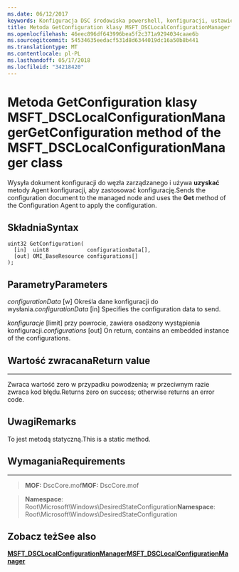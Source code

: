 ```yaml
---
ms.date: 06/12/2017
keywords: Konfiguracja DSC środowiska powershell, konfiguracji, ustawienia
title: Metoda GetConfiguration klasy MSFT_DSCLocalConfigurationManager
ms.openlocfilehash: 46eec896df643996bea5f2c371a9294034caae6b
ms.sourcegitcommit: 54534635eedacf531d8d6344019dc16a50b8b441
ms.translationtype: MT
ms.contentlocale: pl-PL
ms.lasthandoff: 05/17/2018
ms.locfileid: "34218420"
---
```

# <a name="getconfiguration-method-of-the-msftdsclocalconfigurationmanager-class"></a><span data-ttu-id="a2887-103">Metoda GetConfiguration klasy MSFT_DSCLocalConfigurationManager</span><span class="sxs-lookup"><span data-stu-id="a2887-103">GetConfiguration method of the MSFT_DSCLocalConfigurationManager class</span></span>

<span data-ttu-id="a2887-104">Wysyła dokument konfiguracji do węzła zarządzanego i używa **uzyskać** metody Agent konfiguracji, aby zastosować konfigurację.</span><span class="sxs-lookup"><span data-stu-id="a2887-104">Sends the configuration document to the managed node and uses the **Get** method of the Configuration Agent to apply the configuration.</span></span>

<a name="syntax"></a><span data-ttu-id="a2887-105">Składnia</span><span class="sxs-lookup"><span data-stu-id="a2887-105">Syntax</span></span>
------

```mof
uint32 GetConfiguration(
  [in]  uint8            configurationData[],
  [out] OMI_BaseResource configurations[]
);
```

<a name="parameters"></a><span data-ttu-id="a2887-106">Parametry</span><span class="sxs-lookup"><span data-stu-id="a2887-106">Parameters</span></span>
----------

<span data-ttu-id="a2887-107">*configurationData* \[w\] Określa dane konfiguracji do wysłania.</span><span class="sxs-lookup"><span data-stu-id="a2887-107">*configurationData* \[in\] Specifies the configuration data to send.</span></span>

<span data-ttu-id="a2887-108">*konfiguracje* \[limit\] przy powrocie, zawiera osadzony wystąpienia konfiguracji.</span><span class="sxs-lookup"><span data-stu-id="a2887-108">*configurations* \[out\] On return, contains an embedded instance of the configurations.</span></span>

## <a name="return-value"></a><span data-ttu-id="a2887-109">Wartość zwracana</span><span class="sxs-lookup"><span data-stu-id="a2887-109">Return value</span></span>
------------

<span data-ttu-id="a2887-110">Zwraca wartość zero w przypadku powodzenia; w przeciwnym razie zwraca kod błędu.</span><span class="sxs-lookup"><span data-stu-id="a2887-110">Returns zero on success; otherwise returns an error code.</span></span>

## <a name="remarks"></a><span data-ttu-id="a2887-111">Uwagi</span><span class="sxs-lookup"><span data-stu-id="a2887-111">Remarks</span></span>

<span data-ttu-id="a2887-112">To jest metodą statyczną.</span><span class="sxs-lookup"><span data-stu-id="a2887-112">This is a static method.</span></span>

## <a name="requirements"></a><span data-ttu-id="a2887-113">Wymagania</span><span class="sxs-lookup"><span data-stu-id="a2887-113">Requirements</span></span>
------------
><span data-ttu-id="a2887-114">**MOF:** DscCore.mof</span><span class="sxs-lookup"><span data-stu-id="a2887-114">**MOF:** DscCore.mof</span></span>

><span data-ttu-id="a2887-115">**Namespace**: Root\Microsoft\Windows\DesiredStateConfiguration</span><span class="sxs-lookup"><span data-stu-id="a2887-115">**Namespace**: Root\Microsoft\Windows\DesiredStateConfiguration</span></span>


## <a name="see-also"></a><span data-ttu-id="a2887-116">Zobacz też</span><span class="sxs-lookup"><span data-stu-id="a2887-116">See also</span></span>


[<span data-ttu-id="a2887-117">**MSFT_DSCLocalConfigurationManager**</span><span class="sxs-lookup"><span data-stu-id="a2887-117">**MSFT_DSCLocalConfigurationManager**</span></span>](msft-dsclocalconfigurationmanager.md)